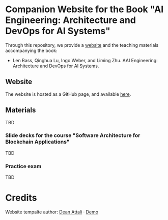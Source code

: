 # Companion Website for the Book "AI Engineering: Architecture and DevOps for AI Systems"

Through this repository, we provide a [website](https://aiengineeringx.github.io/Architecture-and-DevOps-for-AI-Systems/Companion-to-Book/) and the teaching materials accompanying the book:

* Len Bass, Qinghua Lu, Ingo Weber, and Liming Zhu. AAI Engineering: Architecture and DevOps for AI Systems.

## Website

The website is hosted as a GitHub page, and available [here](https://aiengineeringx.github.io/Architecture-and-DevOps-for-AI-Systems/Companion-to-Book/).


## Materials
TBD
<!-- <a href="https://creativecommons.org/licenses/by-sa/4.0/" target="_blank"><img src="https://mirrors.creativecommons.org/presskit/buttons/88x31/png/by-sa.png" align="right" width="150" ></a>
All teaching material is shared under the [Creative Commons CC-BY-SA license](https://creativecommons.org/licenses/by-sa/4.0/). You may copy, distribute, display and perform this work, and make derivative works and remixes based on it, provided that you:
* give the book authors credits for their work, by using the following statement: "Source: Xiwei Xu, Ingo Weber, and Mark Staples. Architecture for Blockchain Applications. Springer, 2019." 
* share any adaptations under the same terms.

For the full terms, please refer to the [license page](https://creativecommons.org/licenses/by-sa/4.0/legalcode). -->

### Slide decks for the course "Software Architecture for Blockchain Applications"
TBD
<!-- This course is taught at [TU Berlin, Germany](https://moseskonto.tu-berlin.de/moses/modultransfersystem/bolognamodule/beschreibung/anzeigen.html?nummer=40971&version=3&sprache=2) and [UNSW Australia](https://www.handbook.unsw.edu.au/postgraduate/courses/2021/COMP6452).
You can find details on the courses at the linked websites.
Slide decks from the lectures of this course are available in the folder [Slides](./Slides/). -->

### Practice exam
TBD
<!-- A practice exam and slides with correct or sample answers are available in the folder [Practice exam](./Practice_exam/). -->


# Credits

Website tempalte author: [Dean Attali](https://deanattali.com) &middot; [Demo](https://beautifuljekyll.com/)

<!-- This template was not made *entirely* from scratch. I'd like to give special thanks to [Jekyll Now](https://github.com/barryclark/jekyll-now) and [Bootstrap Clean Blog](https://github.com/IronSummitMedia/startbootstrap-clean-blog), from whom I've taken several ideas initially.

I'd also like to thank [Dr. Jekyll's Themes](https://drjekyllthemes.github.io/), [Jekyll Themes](http://jekyllthemes.org/), and another [Jekyll Themes](http://jekyllrc.github.io/jekyllthemes/) for featuring Beautiful Jekyll in their Jekyll theme directories. -->
